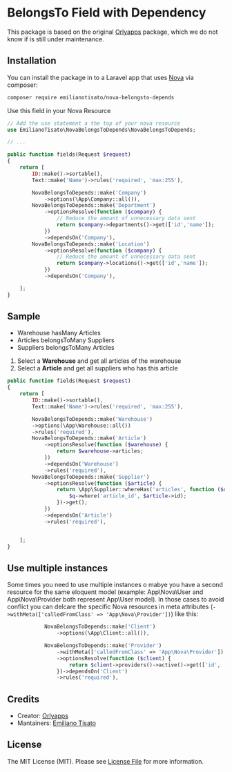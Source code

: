 # BelongsTo Field with Dependency

This package is based on the original [Orlyapps](https://github.com/orlyapps) package, which we do not know if is still under maintenance.

## Installation

You can install the package in to a Laravel app that uses [Nova](https://nova.laravel.com) via composer:

```bash
composer require emilianotisato/nova-belongsto-depends
```

Use this field in your Nova Resource

```php
// Add the use statement a the top of your nova resource
use EmilianoTisato\NovaBelongsToDepends\NovaBelongsToDepends;

// ...

public function fields(Request $request)
{
    return [
        ID::make()->sortable(),
        Text::make('Name')->rules('required', 'max:255'),

        NovaBelongsToDepends::make('Company')
            ->options(\App\Company::all()),
        NovaBelongsToDepends::make('Department')
            ->optionsResolve(function ($company) {
                // Reduce the amount of unnecessary data sent
                return $company->departments()->get(['id','name']);
            })
            ->dependsOn('Company'),
        NovaBelongsToDepends::make('Location')
            ->optionsResolve(function ($company) {
                // Reduce the amount of unnecessary data sent
                return $company->locations()->get(['id','name']);
            })
            ->dependsOn('Company'),

    ];
}
```

## Sample

-   Warehouse hasMany Articles
-   Articles belongsToMany Suppliers
-   Suppliers belongsToMany Articles

1. Select a **Warehouse** and get all articles of the warehouse
2. Select a **Article** and get all suppliers who has this article

```php
public function fields(Request $request)
{
    return [
        ID::make()->sortable(),
        Text::make('Name')->rules('required', 'max:255'),

        NovaBelongsToDepends::make('Warehouse')
        ->options(\App\Warehouse::all())
        ->rules('required'),
        NovaBelongsToDepends::make('Article')
            ->optionsResolve(function ($warehouse) {
                return $warehouse->articles;
            })
            ->dependsOn('Warehouse')
            ->rules('required'),
        NovaBelongsToDepends::make('Supplier')
            ->optionsResolve(function ($article) {
                return \App\Supplier::whereHas('articles', function ($q) use ($article) {
                    $q->where('article_id', $article->id);
                })->get();
            })
            ->dependsOn('Article')
            ->rules('required'),


    ];
}
```
## Use multiple instances

Some times you need to use multiple instances o mabye you have a second resource for the same eloquent model (example: App\Nova\User and App\Nova\Provider both represent App\User model). In those cases to avoid conflict you can delcare the specific Nova resources in meta attributes (`->withMeta(['calledFromClass' => 'App\Nova\Provider'])`) like this:

```php
            NovaBelongsToDepends::make('Client')
                ->options(\App\Client::all()),

            NovaBelongsToDepends::make('Provider')
                ->withMeta(['calledFromClass' => 'App\Nova\Provider'])
                ->optionsResolve(function ($client) {
                    return $client->providers()->active()->get(['id', 'name']);
                })->dependsOn('Client')
                ->rules('required'),

```

## Credits

-   Creator: [Orlyapps](https://github.com/orlyapps)
-   Mantainers: [Emiliano Tisato](https://github.com/emilianotisato)

## License

The MIT License (MIT). Please see [License File](LICENSE.md) for more information.
